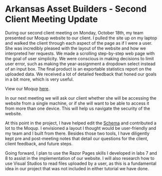# Arkansas Asset Builders - Second Client Meeting Update

During our second client meeting on Monday, October 18th, my team presented our Moqup website to our client. I pulled the site up on my laptop and walked the client through each aspect of the page as if I were a user. She was incredibly pleased with the layout of the website and how we interpreted her requests. We made a scrolling step-by-step web page with the goal of user simplicity. We were conscious in making decisions to limit user error, such as making the year-assignment a dropdown select instead of an input box. The final product is an exportable statistics report on the uploaded data. We received a lot of detailed feedback that honed our goals in a bit more, which is very useful.

View our Moqup [here](https://app.moqups.com/QlPLLm9Sbv/view/page/acbb00fdc).

In our next meeting we will ask our client whether she will be accessing the website from a single machine, or if she will want to be able to access it from more than one device. This will help us navigate the security of the website.

At this point in the project, I have helped edit the [Schema](https://my.vertabelo.com/model-view/R8HGODLHINNopWAgpeMaKm2xTi28kzLM) and contributed a lot to the Moqup. I envisioned a layout I thought would be user-friendly and my team and I built from there. Besides those two tools, I have diligently kept pre and post-meeting notes that detail our questions for the client, client feedback, and future steps.

Going forward, I plan to use the Razor Pages skills I developed in labs 7 and 8 to assist in the implementation of our website. I will also research how to use Visual Studios to read files uploaded by a user, as this is a fundamental idea in our project that was not included in either tutorial we have done.
